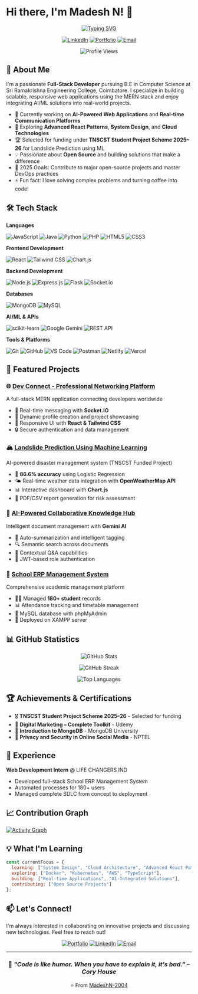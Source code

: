 # Hi there, I'm Madesh N! 👋

<div align="center">
  
[![Typing SVG](https://readme-typing-svg.herokuapp.com?font=Fira+Code&pause=1000&color=2E9EF7&center=true&vCenter=true&width=435&lines=Full-Stack+Developer;MERN+Stack+Enthusiast;Open+Source+Contributor;AI+%26+ML+Explorer)](https://git.io/typing-svg)

[![LinkedIn](https://img.shields.io/badge/-LinkedIn-0077B5?style=for-the-badge&logo=linkedin&logoColor=white)](https://www.linkedin.com/in/nmadeshaa057124/)
[![Portfolio](https://img.shields.io/badge/-Portfolio-000000?style=for-the-badge&logo=react&logoColor=white)](https://madesh-dev-portfolio.vercel.app/)
[![Email](https://img.shields.io/badge/-Email-D14836?style=for-the-badge&logo=gmail&logoColor=white)](mailto:madeshnickil@gmail.com)

![Profile Views](https://komarev.com/ghpvc/?username=MadeshN-2004&color=blue&style=for-the-badge)

</div>

## 🚀 About Me

I'm a passionate **Full-Stack Developer** pursuing B.E in Computer Science at Sri Ramakrishna Engineering College, Coimbatore. I specialize in building scalable, responsive web applications using the MERN stack and enjoy integrating AI/ML solutions into real-world projects.

- 🔭 Currently working on **AI-Powered Web Applications** and **Real-time Communication Platforms**
- 🌱 Exploring **Advanced React Patterns**, **System Design**, and **Cloud Technologies**
- 🏆 Selected for funding under **TNSCST Student Project Scheme 2025–26** for Landslide Prediction using ML
- 💡 Passionate about **Open Source** and building solutions that make a difference
- 🎯 2025 Goals: Contribute to major open-source projects and master DevOps practices
- ⚡ Fun fact: I love solving complex problems and turning coffee into code!

## 🛠️ Tech Stack

**Languages**

![JavaScript](https://img.shields.io/badge/-JavaScript-F7DF1E?style=flat-square&logo=javascript&logoColor=black)
![Java](https://img.shields.io/badge/-Java-007396?style=flat-square&logo=java&logoColor=white)
![Python](https://img.shields.io/badge/-Python-3776AB?style=flat-square&logo=python&logoColor=white)
![PHP](https://img.shields.io/badge/-PHP-777BB4?style=flat-square&logo=php&logoColor=white)
![HTML5](https://img.shields.io/badge/-HTML5-E34F26?style=flat-square&logo=html5&logoColor=white)
![CSS3](https://img.shields.io/badge/-CSS3-1572B6?style=flat-square&logo=css3&logoColor=white)

**Frontend Development**

![React](https://img.shields.io/badge/-React-61DAFB?style=flat-square&logo=react&logoColor=black)
![Tailwind CSS](https://img.shields.io/badge/-Tailwind_CSS-38B2AC?style=flat-square&logo=tailwind-css&logoColor=white)
![Chart.js](https://img.shields.io/badge/-Chart.js-FF6384?style=flat-square&logo=chart.js&logoColor=white)

**Backend Development**

![Node.js](https://img.shields.io/badge/-Node.js-339933?style=flat-square&logo=node.js&logoColor=white)
![Express.js](https://img.shields.io/badge/-Express.js-000000?style=flat-square&logo=express&logoColor=white)
![Flask](https://img.shields.io/badge/-Flask-000000?style=flat-square&logo=flask&logoColor=white)
![Socket.io](https://img.shields.io/badge/-Socket.io-010101?style=flat-square&logo=socket.io&logoColor=white)

**Databases**

![MongoDB](https://img.shields.io/badge/-MongoDB-47A248?style=flat-square&logo=mongodb&logoColor=white)
![MySQL](https://img.shields.io/badge/-MySQL-4479A1?style=flat-square&logo=mysql&logoColor=white)

**AI/ML & APIs**

![scikit-learn](https://img.shields.io/badge/-scikit--learn-F7931E?style=flat-square&logo=scikit-learn&logoColor=white)
![Google Gemini](https://img.shields.io/badge/-Gemini_AI-8E75B2?style=flat-square&logo=google&logoColor=white)
![REST API](https://img.shields.io/badge/-REST_API-009688?style=flat-square&logo=fastapi&logoColor=white)

**Tools & Platforms**

![Git](https://img.shields.io/badge/-Git-F05032?style=flat-square&logo=git&logoColor=white)
![GitHub](https://img.shields.io/badge/-GitHub-181717?style=flat-square&logo=github&logoColor=white)
![VS Code](https://img.shields.io/badge/-VS_Code-007ACC?style=flat-square&logo=visual-studio-code&logoColor=white)
![Postman](https://img.shields.io/badge/-Postman-FF6C37?style=flat-square&logo=postman&logoColor=white)
![Netlify](https://img.shields.io/badge/-Netlify-00C7B7?style=flat-square&logo=netlify&logoColor=white)
![Vercel](https://img.shields.io/badge/-Vercel-000000?style=flat-square&logo=vercel&logoColor=white)

## 🚀 Featured Projects

### 🌐 [Dev Connect - Professional Networking Platform](https://github.com/MadeshN-2004/Devconnect.git)
A full-stack MERN application connecting developers worldwide
- 💬 Real-time messaging with **Socket.IO**
- 👤 Dynamic profile creation and project showcasing
- 🎨 Responsive UI with **React & Tailwind CSS**
- 🔒 Secure authentication and data management

### 🏔️ [Landslide Prediction Using Machine Learning](https://github.com/MadeshN-2004/landslide-prediction-using-ML.git)
AI-powered disaster management system (TNSCST Funded Project)
- 🎯 **86.6% accuracy** using Logistic Regression
- 🌤️ Real-time weather data integration with **OpenWeatherMap API**
- 📊 Interactive dashboard with **Chart.js**
- 📄 PDF/CSV report generation for risk assessment

### 🤖 [AI-Powered Collaborative Knowledge Hub](https://github.com/MadeshN-2004/KnowledgeHub.git)
Intelligent document management with **Gemini AI**
- 🧠 Auto-summarization and intelligent tagging
- 🔍 Semantic search across documents
- 💬 Contextual Q&A capabilities
- 🔐 JWT-based role authentication

### 🏫 [School ERP Management System](https://github.com/MadeshN-2004/school-erp-website.git)
Comprehensive academic management platform
- 👨‍🎓 Managed **180+ student** records
- 📊 Attendance tracking and timetable management
- 💾 MySQL database with phpMyAdmin
- 🚀 Deployed on XAMPP server

## 📊 GitHub Statistics

<div align="center">
  
![GitHub Stats](https://github-readme-stats.vercel.app/api?username=MadeshN-2004&show_icons=true&theme=tokyonight&hide_border=true&count_private=true)

![GitHub Streak](https://github-readme-streak-stats.herokuapp.com/?user=MadeshN-2004&theme=tokyonight&hide_border=true)

![Top Languages](https://github-readme-stats.vercel.app/api/top-langs/?username=MadeshN-2004&layout=compact&theme=tokyonight&hide_border=true)

</div>

## 🏆 Achievements & Certifications

- 🎖️ **TNSCST Student Project Scheme 2025–26** - Selected for funding
- 📜 **Digital Marketing – Complete Toolkit** - Udemy
- 📜 **Introduction to MongoDB** - MongoDB University
- 📜 **Privacy and Security in Online Social Media** - NPTEL

## 💼 Experience

**Web Development Intern** @ LIFE CHANGERS IND
- Developed full-stack School ERP Management System
- Automated processes for 180+ users
- Managed complete SDLC from concept to deployment

## 📈 Contribution Graph

[![Activity Graph](https://github-readme-activity-graph.vercel.app/graph?username=MadeshN-2004&theme=tokyo-night&hide_border=true)](https://github.com/MadeshN-2004)

## 💡 What I'm Learning

```javascript
const currentFocus = {
  learning: ["System Design", "Cloud Architecture", "Advanced React Patterns"],
  exploring: ["Docker", "Kubernetes", "AWS", "TypeScript"],
  building: ["Real-time Applications", "AI-Integrated Solutions"],
  contributing: ["Open Source Projects"]
};
```

## 📫 Let's Connect!

I'm always interested in collaborating on innovative projects and discussing new technologies. Feel free to reach out!

<div align="center">

[![Portfolio](https://img.shields.io/badge/🌐_Portfolio-Visit_Now-blue?style=for-the-badge)](https://madesh-dev-portfolio.vercel.app/)
[![LinkedIn](https://img.shields.io/badge/LinkedIn-Connect-0077B5?style=for-the-badge&logo=linkedin)](https://www.linkedin.com/in/nmadeshaa057124/)
[![Email](https://img.shields.io/badge/Email-Contact-D14836?style=for-the-badge&logo=gmail)](mailto:madeshnickil@gmail.com)

</div>

---

<div align="center">
  
### 💭 *"Code is like humor. When you have to explain it, it's bad." – Cory House*

⭐️ From [MadeshN-2004](https://github.com/MadeshN-2004)

</div>
